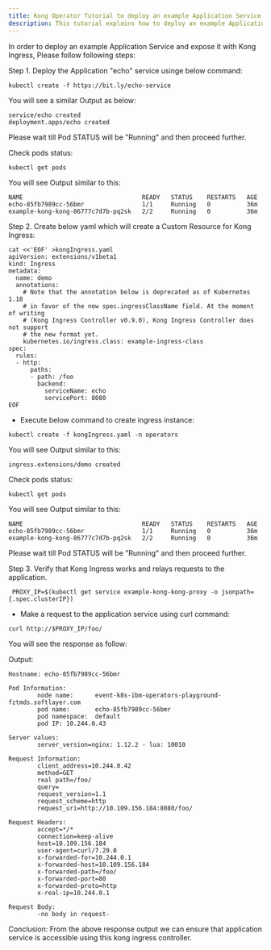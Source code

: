 ```yaml
---
title: Kong Operator Tutorial to deploy an example Application Service and expose it with Kong Ingress
description: This tutorial explains how to deploy an example Application Service and expose it with Kong Ingress
---
```


In order to deploy an example Application Service and expose it with Kong Ingress, Please follow following steps:


Step 1. Deploy the Application "echo" service usinge below command:
        
```execute
kubectl create -f https://bit.ly/echo-service
```
       
       
You will see a similar Output as below:

```
service/echo created
deployment.apps/echo created
```

Please wait till Pod STATUS will be "Running" and then proceed further.


Check pods status:

```execute
kubectl get pods 
```
You will see Output similar to this:

```
NAME                                 READY   STATUS    RESTARTS   AGE
echo-85fb7989cc-56bmr                1/1     Running   0          36m
example-kong-kong-86777c7d7b-pq2sk   2/2     Running   0          36m
```


       
Step 2. Create below yaml which will create a Custom Resource for Kong Ingress:
        
```execute
cat <<'EOF' >kongIngress.yaml 
apiVersion: extensions/v1beta1
kind: Ingress
metadata:
  name: demo
  annotations:
    # Note that the annotation below is deprecated as of Kubernetes 1.18
    # in favor of the new spec.ingressClassName field. At the moment of writing
    # (Kong Ingress Controller v0.9.0), Kong Ingress Controller does not support
    # the new format yet.
    kubernetes.io/ingress.class: example-ingress-class
spec:
  rules:
  - http:
      paths:
      - path: /foo
        backend:
          serviceName: echo
          servicePort: 8080
EOF
```
        
- Execute below command to create ingress instance:

```execute
kubectl create -f kongIngress.yaml -n operators       
```

You will see Output similar to this:
       
```
ingress.extensions/demo created
```


Check pods status:

```execute
kubectl get pods 
```
You will see Output similar to this:

```
NAME                                 READY   STATUS    RESTARTS   AGE
echo-85fb7989cc-56bmr                1/1     Running   0          36m
example-kong-kong-86777c7d7b-pq2sk   2/2     Running   0          36m
```

Please wait till Pod STATUS will be "Running" and then proceed further.

        
Step 3. Verify that Kong Ingress works and relays requests to the application.
   
```execute
 PROXY_IP=$(kubectl get service example-kong-kong-proxy -o jsonpath={.spec.clusterIP})
```
    
- Make a request to the application service using curl command:
    
```execute
curl http://$PROXY_IP/foo/
```
    
You will see the response as follow:
    
Output:
    
```
Hostname: echo-85fb7989cc-56bmr

Pod Information:
        node name:      event-k8s-ibm-operators-playground-fztmds.softlayer.com
        pod name:       echo-85fb7989cc-56bmr
        pod namespace:  default
        pod IP: 10.244.0.43

Server values:
        server_version=nginx: 1.12.2 - lua: 10010

Request Information:
        client_address=10.244.0.42
        method=GET
        real path=/foo/
        query=
        request_version=1.1
        request_scheme=http
        request_uri=http://10.109.156.184:8080/foo/

Request Headers:
        accept=*/*  
        connection=keep-alive  
        host=10.109.156.184  
        user-agent=curl/7.29.0  
        x-forwarded-for=10.244.0.1  
        x-forwarded-host=10.109.156.184  
        x-forwarded-path=/foo/  
        x-forwarded-port=80  
        x-forwarded-proto=http  
        x-real-ip=10.244.0.1  

Request Body:
        -no body in request-
```

Conclusion: From the above response output we can ensure that application service is accessible using this kong ingress controller.

